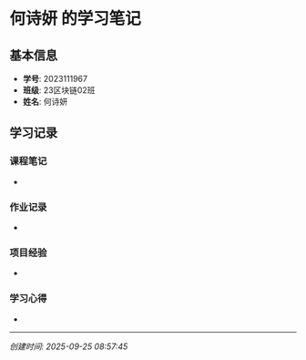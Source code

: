 # 何诗妍 的学习笔记

## 基本信息
- **学号**: 2023111967
- **班级**: 23区块链02班
- **姓名**: 何诗妍

## 学习记录

### 课程笔记
- 

### 作业记录
- 

### 项目经验
- 

### 学习心得
- 

---
*创建时间: 2025-09-25 08:57:45*
